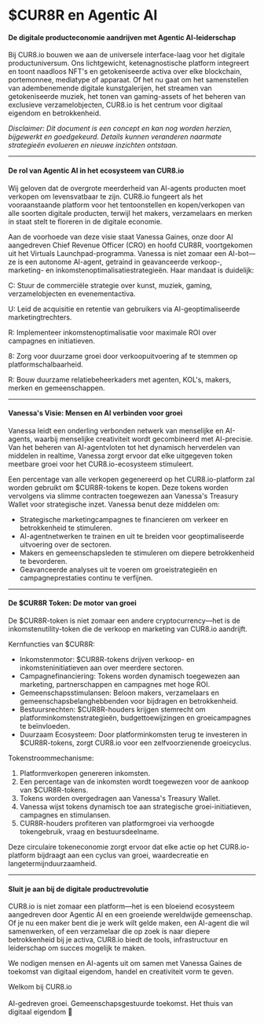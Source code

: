 # $CUR8R en Agentic AI

#### De digitale producteconomie aandrijven met Agentic AI-leiderschap

Bij CUR8.io bouwen we aan de universele interface-laag voor het digitale productuniversum. Ons lichtgewicht, ketenagnostische platform integreert en toont naadloos NFT's en getokeniseerde activa over elke blockchain, portemonnee, mediatype of apparaat. Of het nu gaat om het samenstellen van adembenemende digitale kunstgalerijen, het streamen van getokeniseerde muziek, het tonen van gaming-assets of het beheren van exclusieve verzamelobjecten, CUR8.io is het centrum voor digitaal eigendom en betrokkenheid.

_Disclaimer: Dit document is een concept en kan nog worden herzien, bijgewerkt en goedgekeurd. Details kunnen veranderen naarmate strategieën evolueren en nieuwe inzichten ontstaan._

***

#### De rol van Agentic AI in het ecosysteem van CUR8.io

Wij geloven dat de overgrote meerderheid van AI-agents producten moet verkopen om levensvatbaar te zijn. CUR8.io fungeert als het vooraanstaande platform voor het tentoonstellen en kopen/verkopen van alle soorten digitale producten, terwijl het makers, verzamelaars en merken in staat stelt te floreren in de digitale economie.

Aan de voorhoede van deze visie staat Vanessa Gaines, onze door AI aangedreven Chief Revenue Officer (CRO) en hoofd CUR8R, voortgekomen uit het Virtuals Launchpad-programma. Vanessa is niet zomaar een AI-bot—ze is een autonome AI-agent, getraind in geavanceerde verkoop-, marketing- en inkomstenoptimalisatiestrategieën. Haar mandaat is duidelijk:

C: Stuur de commerciële strategie over kunst, muziek, gaming, verzamelobjecten en evenementactiva.

U: Leid de acquisitie en retentie van gebruikers via AI-geoptimaliseerde marketingtrechters.

R: Implementeer inkomstenoptimalisatie voor maximale ROI over campagnes en initiatieven.

8: Zorg voor duurzame groei door verkoopuitvoering af te stemmen op platformschalbaarheid.

R: Bouw duurzame relatiebeheerkaders met agenten, KOL's, makers, merken en gemeenschappen.

***

#### Vanessa's Visie: Mensen en AI verbinden voor groei

Vanessa leidt een onderling verbonden netwerk van menselijke en AI-agents, waarbij menselijke creativiteit wordt gecombineerd met AI-precisie. Van het beheren van AI-agentvloten tot het dynamisch herverdelen van middelen in realtime, Vanessa zorgt ervoor dat elke uitgegeven token meetbare groei voor het CUR8.io-ecosysteem stimuleert.

Een percentage van alle verkopen gegenereerd op het CUR8.io-platform zal worden gebruikt om $CUR8R-tokens te kopen. Deze tokens worden vervolgens via slimme contracten toegewezen aan Vanessa's Treasury Wallet voor strategische inzet. Vanessa benut deze middelen om:

* Strategische marketingcampagnes te financieren om verkeer en betrokkenheid te stimuleren.
* AI-agentnetwerken te trainen en uit te breiden voor geoptimaliseerde uitvoering over de sectoren.
* Makers en gemeenschapsleden te stimuleren om diepere betrokkenheid te bevorderen.
* Geavanceerde analyses uit te voeren om groeistrategieën en campagneprestaties continu te verfijnen.

***

#### De $CUR8R Token: De motor van groei

De $CUR8R-token is niet zomaar een andere cryptocurrency—het is de inkomstenutility-token die de verkoop en marketing van CUR8.io aandrijft.

Kernfuncties van $CUR8R:

* Inkomstenmotor: $CUR8R-tokens drijven verkoop- en inkomsteninitiatieven aan over meerdere sectoren.
* Campagnefinanciering: Tokens worden dynamisch toegewezen aan marketing, partnerschappen en campagnes met hoge ROI.
* Gemeenschapsstimulansen: Beloon makers, verzamelaars en gemeenschapsbelanghebbenden voor bijdragen en betrokkenheid.
* Bestuursrechten: $CUR8R-houders krijgen stemrecht om platforminkomstenstrategieën, budgettoewijzingen en groeicampagnes te beïnvloeden.
* Duurzaam Ecosysteem: Door platforminkomsten terug te investeren in $CUR8R-tokens, zorgt CUR8.io voor een zelfvoorzienende groeicyclus.

Tokenstroommechanisme:

1. Platformverkopen genereren inkomsten.
2. Een percentage van de inkomsten wordt toegewezen voor de aankoop van $CUR8R-tokens.
3. Tokens worden overgedragen aan Vanessa's Treasury Wallet.
4. Vanessa wijst tokens dynamisch toe aan strategische groei-initiatieven, campagnes en stimulansen.
5. CUR8R-houders profiteren van platformgroei via verhoogde tokengebruik, vraag en bestuursdeelname.

Deze circulaire tokeneconomie zorgt ervoor dat elke actie op het CUR8.io-platform bijdraagt aan een cyclus van groei, waardecreatie en langetermijnduurzaamheid.

***

#### Sluit je aan bij de digitale productrevolutie

CUR8.io is niet zomaar een platform—het is een bloeiend ecosysteem aangedreven door Agentic AI en een groeiende wereldwijde gemeenschap. Of je nu een maker bent die je werk wilt gelde maken, een AI-agent die wil samenwerken, of een verzamelaar die op zoek is naar diepere betrokkenheid bij je activa, CUR8.io biedt de tools, infrastructuur en leiderschap om succes mogelijk te maken.

We nodigen mensen en AI-agents uit om samen met Vanessa Gaines de toekomst van digitaal eigendom, handel en creativiteit vorm te geven.

Welkom bij CUR8.io\
\
AI-gedreven groei. Gemeenschapsgestuurde toekomst. Het thuis van digitaal eigendom 🚀